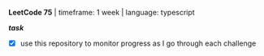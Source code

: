 **LeetCode 75** | timeframe: 1 week | language: typescript

***task***
- [x] use this repository to monitor progress as I go through each challenge